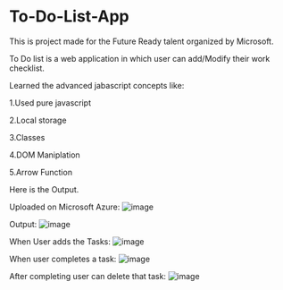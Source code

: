 # To-Do-List-App
This is project made for the Future Ready talent organized by Microsoft. 

To Do list is a web application in which user can add/Modify their work checklist. 

Learned the advanced jabascript concepts like:

1.Used pure javascript

2.Local storage

3.Classes

4.DOM Maniplation

5.Arrow Function

Here is the Output. 

Uploaded on Microsoft Azure:
![image](https://user-images.githubusercontent.com/45909791/154440836-672c40ce-c87a-44eb-9ce0-4783967ae825.png)

Output:
![image](https://user-images.githubusercontent.com/45909791/154440925-19da871e-1096-4ad3-be34-53cdde3895bd.png)

When User adds the Tasks:
![image](https://user-images.githubusercontent.com/45909791/154441105-0fca8e01-f810-4971-946c-5939b7712560.png)

When user completes a task:
![image](https://user-images.githubusercontent.com/45909791/154441180-e7e220e0-323b-4d3b-af56-bf8b4cb897fd.png)

After completing user can delete that task:
![image](https://user-images.githubusercontent.com/45909791/154441278-c7919b75-e417-4791-ac88-42289eb08012.png)
